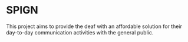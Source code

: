 # SPIGN
This project aims to provide the deaf with an affordable solution for their day-to-day communication activities with the general public.
